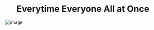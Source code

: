 <h1 align=center>Everytime Everyone All at Once</h1>

![image](https://user-images.githubusercontent.com/87111950/226086339-68ddbeea-d68c-47c5-b2c3-78c2c55fdc16.png)
